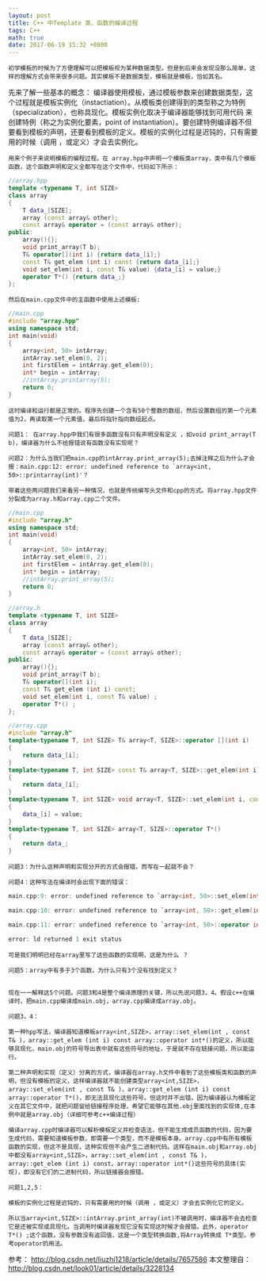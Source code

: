 ```yaml
---
layout: post
title: C++ 中Template 类、函数的编译过程
tags: C++
math: true
date: 2017-06-19 15:32 +0800
---
```


	初学模板的时候为了方便理解可以把模板视为某种数据类型。但是到后来会发现没那么简单，这样的理解方式会带来很多问题。其实模板不是数据类型，模板就是模板，恰如其名。
先来了解一些基本的概念：
	编译器使用模板，通过模板参数来创建数据类型，这个过程就是模板实例化（instactiation）。从模板类创建得到的类型称之为特例（specialization），也称具现化。模板实例化取决于编译器能够找到可用代码 来创建特例（称之为实例化要素，point of instantiation）。要创建特例编译器不但要看到模板的声明，还要看到模板的定义。模板的实例化过程是迟钝的，只有需要用的时候（调用 ，或定义）才会去实例化。

	用来个例子来说明模板的编程过程。在 array.hpp中声明一个模板类array，类中有几个模板函数，这个函数声明和定义全都写在这个文件中，代码如下所示：

```c++
//array.hpp
template <typename T, int SIZE>
class array
{
    T data_[SIZE];
    array (const array& other);
    const array& operator = (const array& other);
public:
    array(){};
    void print_array(T b);
    T& operator[](int i) {return data_[i];}
    const T& get_elem (int i) const {return data_[i];}
    void set_elem(int i, const T& value) {data_[i] = value;}
    operator T*() {return data_;}
};       
```

	然后在main.cpp文件中的主函数中使用上述模板:

```c++
//main.cpp
#include "array.hpp"
using namespace std;
int main(void)
{
    array<int, 50> intArray;
    intArray.set_elem(0, 2);
    int firstElem = intArray.get_elem(0);
    int* begin = intArray;
    //intArray.printarray(5);
    return 0;
}
```
	这时编译和运行都是正常的。程序先创建一个含有50个整数的数组，然后设置数组的第一个元素值为2，再读取第一个元素值，最后将指针指向数组起点。

	问题1： 在array.hpp中我们有很多函数没有只有声明没有定义 ，如void print_array(T b)，编译器为什么不给报错说有函数没有实现呢？

	问题2：为什么当我们把main.cpp的intArray.print_array(5);去掉注释之后为什么才会报：main.cpp:12: error: undefined reference to `array<int, 50>::printarray(int)'？

	带着这些两问题我们来看另一种情况，也就是传统编写头文件和cpp的方式。将array.hpp文件分裂成为array.h和array.cpp二个文件。
```c++
//main.cpp
#include "array.h"
using namespace std;
int main(void)
{
    array<int, 50> intArray;
    intArray.set_elem(0, 2);
    int firstElem = intArray.get_elem(0);
    int* begin = intArray;
    //intArray.print_array(5);
    return 0;
}
```


```c++
//array.h        
template <typename T, int SIZE>
class array
{
    T data_[SIZE];
    array (const array& other);
    const array& operator = (const array& other);
public:
    array(){};
    void print_array(T b);
    T& operator[](int i);
    const T& get_elem (int i) const;
    void set_elem(int i, const T& value) ;
    operator T*() ;
};       
```


```c++
//array.cpp
#include "array.h"
template<typename T, int SIZE> T& array<T, SIZE>::operator [](int i)
{
    return data_[i];
}
template<typename T, int SIZE> const T& array<T, SIZE>::get_elem(int i) const
{
    return data_[i];
}
template<typename T, int SIZE> void array<T, SIZE>::set_elem(int i, const T& value)
{
    data_[i] = value;
}
template<typename T, int SIZE> array<T, SIZE>::operator T*()
{
    return data_;
}
```

	问题3：为什么这种声明和实现分开的方式会报错，而写在一起就不会？  

	问题4：这种写法在编译时会出现下面的错误：
```C++
main.cpp:9: error: undefined reference to `array<int, 50>::set_elem(int, int const&)'

main.cpp:10: error: undefined reference to `array<int, 50>::get_elem(int) const'

main.cpp:11: error: undefined reference to `array<int, 50>::operator int*()'

error: ld returned 1 exit status
```

	可是我们明明已经在array里写了这些函数的实现啊，这是为什么 ？

	问题5：array中有多于3个函数，为什么只有3个没有找到定义？


	现在一一解释这5个问题。问题3和4是整个编译原理的关键，所以先说问题3，4。假设c++在编译时，把main.cpp编译成main.obj，array.cpp编译成array.obj。

	问题3，4：

	第一种hpp写法，编译器知道模板array<int,SIZE>，array::set_elem(int , const T& )，array::get_elem (int i) const array::operator int*()的定义，所以能够具现化，main.obj的符号导出表中就有这些符号的地址，于是就不存在链接问题，所以能运行。

	第二种声明和实现（定义）分离的方式，编译器在array.h文件中看到了这些模板类和函数的声明，但没有模板的定义，这样编译器就不能创建类型array<int,SIZE>，array::set_elem(int , const T& )，array::get_elem (int i) const array::operator T*()，即无法具现化这些符号。但这时并不出错，因为编译器认为模板定义在其它文件中，就把问题留给链接程序处理，希望它能够在其他.obj里面找到的实现体,在本例中就是array.obj（详细可参考c++编译过程）

	编译array.cpp时编译器可以解析模板定义并检查语法，但不能生成成员函数的代码，因为要生成代码，需要知道模板参数，即需要一个类型，而不是模板本身。array.cpp中有所有模板函数的实现，但这不是具现，这种实现但不会产生二进制代码。这样在main.obj和array.obj中都没有array<int,SIZE>，array::set_elem(int , const T& )，array::get_elem (int i) const，array::operator int*()这些符号的具体(实现)，即没有它们的二进制代码，所以链接器会报错。

	问题1,2,5：

	模板的实例化过程是迟钝的，只有需要用的时候（调用 ，或定义）才会去实例化它的定义。

	所以当array<int,SIZE>::intArray.print_array(int)不被调用时，编译器不会去检查它是还被实现或具现化。当调用时编译器发现它没有实现这时候才会报错。此外，operator T*() ;这个函数，没有参数没有返回值，这是一个类型转换函数,将Array转换成 T*类型。参考operator的用法。


参考： http://blog.csdn.net/liuzhi1218/article/details/7657586
本文整理自： http://blog.csdn.net/look01/article/details/3228134

